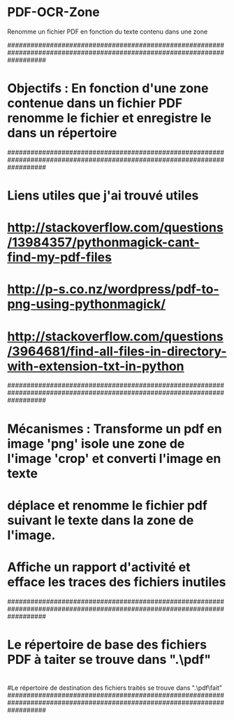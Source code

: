 # PDF-OCR-Zone
Renomme un fichier PDF en fonction du texte contenu dans une zone

##########################################################################################################################
# Objectifs  : En fonction d'une zone contenue dans un fichier PDF renomme le fichier et enregistre le dans un répertoire
##########################################################################################################################
# Liens utiles que j'ai trouvé utiles
# http://stackoverflow.com/questions/13984357/pythonmagick-cant-find-my-pdf-files
# http://p-s.co.nz/wordpress/pdf-to-png-using-pythonmagick/
# http://stackoverflow.com/questions/3964681/find-all-files-in-directory-with-extension-txt-in-python
##########################################################################################################################
# Mécanismes : Transforme un pdf en image 'png' isole une zone de l'image 'crop' et converti l'image en texte
#              déplace et renomme le fichier pdf suivant le texte dans la zone de l'image. 
#              Affiche un rapport d'activité et efface les traces des fichiers inutiles
##########################################################################################################################
# Le répertoire de base des fichiers PDF à taiter se trouve dans ".\pdf"
#
#Le répertoire de destination des fichiers traités se trouve dans ".\pdf\fait"
##########################################################################################################################
